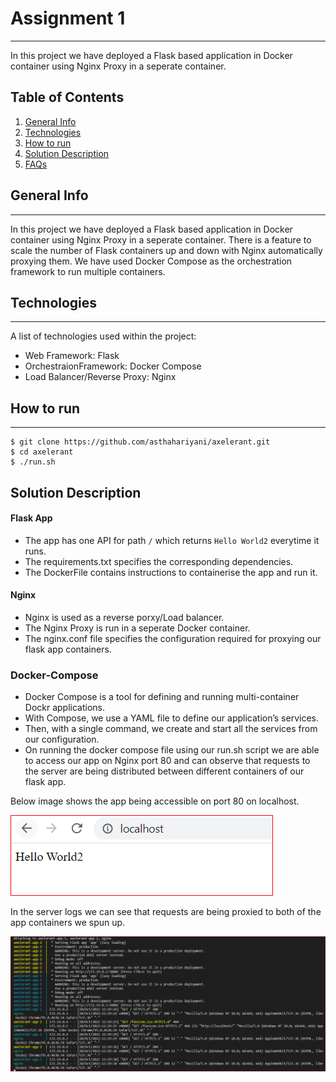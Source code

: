 # Assignment 1
***
In this project we have deployed a Flask based application in Docker container using Nginx Proxy in a seperate container.

## Table of Contents
1. [General Info](#general-info)
2. [Technologies](#technologies)
3. [How to run](#how-to-run)
4. [Solution Description](#solution-description)
5. [FAQs](#faqs)

## General Info
***
In this project we have deployed a Flask based application in Docker container using Nginx Proxy in a seperate container.
There is a feature to scale the number of Flask containers up and down with Nginx automatically proxying them. We have used Docker Compose as the orchestration framework to run multiple containers.

## Technologies
***
A list of technologies used within the project:
* Web Framework: Flask
* OrchestraionFramework: Docker Compose
* Load Balancer/Reverse Proxy: Nginx 

## How to run
***
```
$ git clone https://github.com/asthahariyani/axelerant.git
$ cd axelerant
$ ./run.sh
```
## Solution Description

#### Flask App
- The app has one API for path `/` which returns `Hello World2` everytime it runs.
- The requirements.txt specifies the corresponding dependencies.
- The DockerFile contains instructions to containerise the app and run it.

#### Nginx
 - Nginx is used as a reverse porxy/Load balancer.
 - The Nginx Proxy is run in a seperate Docker container.
 - The nginx.conf file specifies the configuration required for proxying our flask app containers.

 ###  Docker-Compose
 - Docker Compose is a tool for defining and running multi-container Dockr applications. 
 - With Compose, we use a YAML file to define our application’s services. 
 - Then, with a single command, we create and start all the services from our configuration.
 - On running the docker compose file using our run.sh script we are able to access our app on Nginx port 80 and can observe that requests to the server are being distributed between different containers of our flask app.
 
Below image shows the app being accessible on port 80 on localhost.

![app_localhost](https://github.com/asthahariyani/axelerant/blob/main/Images/app_localhost.PNG)

In the server logs we can see that requests are being proxied to both of the app containers we spun up.

![app_docker](https://github.com/asthahariyani/axelerant/blob/main/Images/app_docker.PNG)





